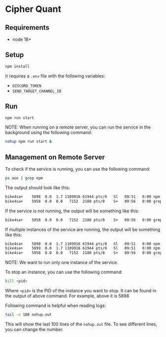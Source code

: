 # Cipher Quant

## Requirements

- node 18+

## Setup

```bash
npm install
```

It requires a `.env` file with the following variables:

- `DISCORD_TOKEN`
- `SEND_TARGET_CHANNEL_ID`

## Run

```bash
npm run start
```

NOTE: When running on a remote server, you can run the service in the background using the following command:

```bash
nohup npm run start &
```

## Management on Remote Server

To check if the service is running, you can use the following command:

```bash
ps aux | grep npm
```

The output should look like this:

```bash
bike4sa+    5898  0.0  1.7 1109916 61944 pts/0   Sl   09:51   0:00 npm run start
bike4sa+    5958  0.0  0.0   7152  2180 pts/0    S+   09:56   0:00 grep --color=auto npm
```

If the service is not running, the output will be something like this:

```bash
bike4sa+    5958  0.0  0.0   7152  2180 pts/0    S+   09:56   0:00 grep --color=auto npm
```

If multiple instances of the service are running, the output will be something like this:

```bash
bike4sa+    5898  0.0  1.7 1109916 61944 pts/0   Sl   09:51   0:00 npm run start
bike4sa+    5899  0.0  1.7 1109916 61944 pts/0   Sl   09:51   0:00 npm run start
bike4sa+    5958  0.0  0.0   7152  2180 pts/0    S+   09:56   0:00 grep --color=auto npm
```

NOTE: We want to run only one instance of the service.

To stop an instance, you can use the following command:

```bash
kill <pid>
```

Where `<pid>` is the PID of the instance you want to stop. It can be found in the output of above command.
For example, above it is 5898

Following command is helpful when reading logs:

```bash
tail -n 100 nohup.out
```

This will show the last 100 lines of the `nohup.out` file. To see different lines, you can change the number.
